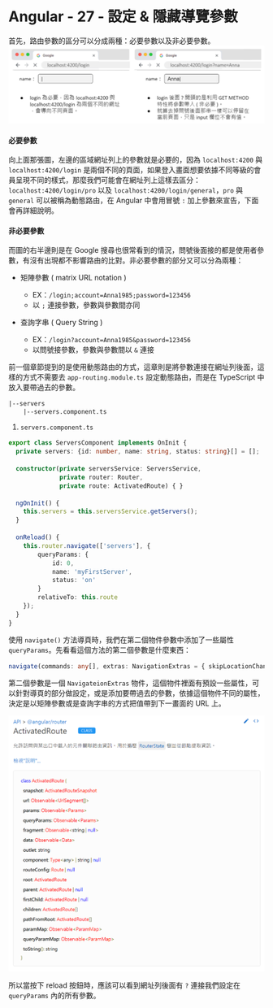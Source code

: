 # Angular - 27 - 設定 & 隱藏導覽參數
首先，路由參數的區分可以分成兩種：必要參數以及非必要參數。<br/>
![](/images/27-1.png)

#### 必要參數
向上面那張圖，左邊的區域網址列上的參數就是必要的，因為 `localhost:4200` 與 `localhost:4200/login` 是兩個不同的頁面，如果登入畫面想要依據不同等級的會員呈現不同的樣式，那麼我們可能會在網址列上這樣去區分：`localhost:4200/login/pro` 以及 `localhost:4200/login/general`，`pro` 與 `general` 可以被稱為動態路由，在 Angular 中會用冒號 `:` 加上參數來宣告，下面會再詳細說明。

#### 非必要參數
而圖的右半邊則是在 Google 搜尋也很常看到的情況，問號後面接的都是使用者參數，有沒有出現都不影響路由的比對。非必要參數的部分又可以分為兩種：
* 矩陣參數 ( matrix URL notation )
   * EX：`/login;account=Anna1985;password=123456`
   * 以 `;` 連接參數，參數與參數間亦同

* 查詢字串 ( Query String )
   * EX：`/login?account=Anna1985&password=123456`
   * 以問號接參數，參數與參數間以 `&` 連接

前一個章節提到的是使用動態路由的方式，這章則是將參數連接在網址列後面，這樣的方式不需要去 `app-routing.module.ts` 設定動態路由，而是在 TypeScript 中放入要帶過去的參數。

```
|--servers
    |--servers.component.ts
```

1. `servers.component.ts`
```ts
export class ServersComponent implements OnInit {
  private servers: {id: number, name: string, status: string}[] = [];

  constructor(private serversService: ServersService,
              private router: Router,
              private route: ActivatedRoute) { }

  ngOnInit() {
    this.servers = this.serversService.getServers();
  }

  onReload() {
    this.router.navigate(['servers'], {
        queryParams: {
            id: 0,
            name: 'myFirstServer',
            status: 'on'
        }
        relativeTo: this.route
    });
  }
}
```
使用 `navigate()` 方法導頁時，我們在第二個物件參數中添加了一些屬性 `queryParams`。先看看這個方法的第二個參數是什麼東西：

```ts
navigate(commands: any[], extras: NavigationExtras = { skipLocationChange: false }): Promise<boolean>
```

第二個參數是一個 `NavigateionExtras` 物件，這個物件裡面有預設一些屬性，可以針對導頁的部分做設定，或是添加要帶過去的參數，依據這個物件不同的屬性，決定是以矩陣參數或是查詢字串的方式把值帶到下一畫面的 URL 上。<br/>

![](/images/27-2.png)

所以當按下 reload 按鈕時，應該可以看到網址列後面有 `?` 連接我們設定在 `queryParams` 內的所有參數。